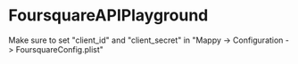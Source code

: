 # FoursquareAPIPlayground

Make sure to set "client_id" and "client_secret" in "Mappy -> Configuration -> FoursquareConfig.plist"
